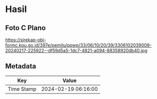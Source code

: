 # Hasil

## Foto C Plano

https://sirekap-obj-formc.kpu.go.id/397e/pemilu/ppwp/33/06/10/20/39/3306102039009-20240217-225922--df59d5a5-1dc7-4821-a094-88358920db40.jpg


## Metadata

| Key        | Value               |
| ---------- | ------------------- |
| Time Stamp | 2024-02-19 06:16:00 |



